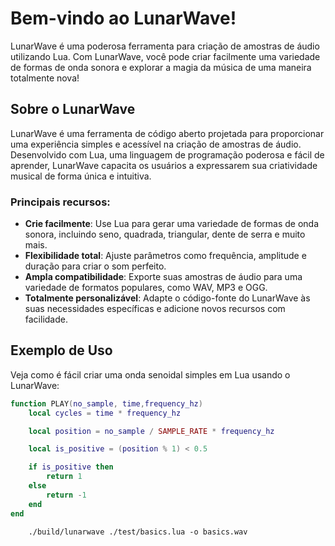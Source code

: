 # Bem-vindo ao LunarWave!

LunarWave é uma poderosa ferramenta para criação de amostras de áudio utilizando Lua. Com LunarWave, você pode criar facilmente uma variedade de formas de onda sonora e explorar a magia da música de uma maneira totalmente nova!

## Sobre o LunarWave

LunarWave é uma ferramenta de código aberto projetada para proporcionar uma experiência simples e acessível na criação de amostras de áudio. Desenvolvido com Lua, uma linguagem de programação poderosa e fácil de aprender, LunarWave capacita os usuários a expressarem sua criatividade musical de forma única e intuitiva.

### Principais recursos:

- **Crie facilmente**: Use Lua para gerar uma variedade de formas de onda sonora, incluindo seno, quadrada, triangular, dente de serra e muito mais.
- **Flexibilidade total**: Ajuste parâmetros como frequência, amplitude e duração para criar o som perfeito.
- **Ampla compatibilidade**: Exporte suas amostras de áudio para uma variedade de formatos populares, como WAV, MP3 e OGG.
- **Totalmente personalizável**: Adapte o código-fonte do LunarWave às suas necessidades específicas e adicione novos recursos com facilidade.

## Exemplo de Uso

Veja como é fácil criar uma onda senoidal simples em Lua usando o LunarWave:

```lua
function PLAY(no_sample, time,frequency_hz)
    local cycles = time * frequency_hz

    local position = no_sample / SAMPLE_RATE * frequency_hz

    local is_positive = (position % 1) < 0.5

    if is_positive then
        return 1
    else
        return -1
    end
end
```

```shell
    ./build/lunarwave ./test/basics.lua -o basics.wav
```

